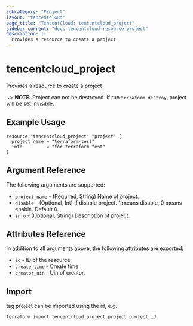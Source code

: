 ```yaml
---
subcategory: "Project"
layout: "tencentcloud"
page_title: "TencentCloud: tencentcloud_project"
sidebar_current: "docs-tencentcloud-resource-project"
description: |-
  Provides a resource to create a project
---
```


# tencentcloud_project

Provides a resource to create a project

~> **NOTE:** Project can not be destroyed. If run `terraform destroy`, project will be set invisible.

## Example Usage

```hcl
resource "tencentcloud_project" "project" {
  project_name = "terraform-test"
  info         = "for terraform test"
}
```

## Argument Reference

The following arguments are supported:

* `project_name` - (Required, String) Name of project.
* `disable` - (Optional, Int) If disable project. 1 means disable, 0 means enable. Default 0.
* `info` - (Optional, String) Description of project.

## Attributes Reference

In addition to all arguments above, the following attributes are exported:

* `id` - ID of the resource.
* `create_time` - Create time.
* `creator_uin` - Uin of creator.



## Import

tag project can be imported using the id, e.g.

```
terraform import tencentcloud_project.project project_id
```

